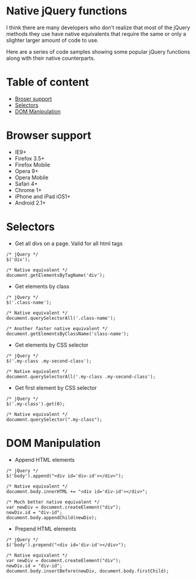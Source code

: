 Native jQuery functions
=======================

I think there are many developers who don’t realize that most of the jQuery methods they use have native equivalents that require the same or only a slighter larger amount of code to use. 

Here are a series of code samples showing some popular jQuery functions along with their native counterparts.

Table of content
================

* [Broser support](#support)
* [Selectors](#selectors)
* [DOM Manipulation](#dom)

<a name="support"></a>
Browser support
===============

* IE9+
* Firefox 3.5+
* Firefox Mobile
* Opera 9+
* Opera Mobile
* Safari 4+
* Chrome 1+
* iPhone and iPad iOS1+
* Android 2.1+

<a name="selectors"></a>
Selectors
=========

* Get all divs on a page. Valid for all html tags

```
/* jQuery */
$('div');

/* Native equivalent */
document.getElementsByTagName('div');
```
* Get elements by class

```
/* jQuery */
$('.class-name');

/* Native equivalent */
document.querySelectorAll('.class-name');

/* Another faster native equivalent */
document.getElementsByClassName('class-name');
```
* Get elements by CSS selector

```
/* jQuery */
$('.my-class .my-second-class');

/* Native equivalent */
document.querySelectorAll('.my-class .my-second-class');
```
* Get first element by CSS selector

```
/* jQuery */
$('.my-class').get(0);

/* Native equivalent */
document.querySelector(".my-class");
```

<a name="dom"></a>
DOM Manipulation
================

* Append HTML elements

```
/* jQuery */
$('body').append("<div id='div-id'></div>");

/* Native equivalent */
document.body.innerHTML += "<div id='div-id'></div>";

/* Much better native equivalent */
var newDiv = document.createElement("div");
newDiv.id = "div-id";
document.body.appendChild(newDiv);
```

* Prepend HTML elements

```
/* jQuery */
$('body').prepend("<div id='div-id'></div>");

/* Native equivalent */
var newDiv = document.createElement("div");
newDiv.id = "div-id";
document.body.insertBefore(newDiv, document.body.firstChild);
```
